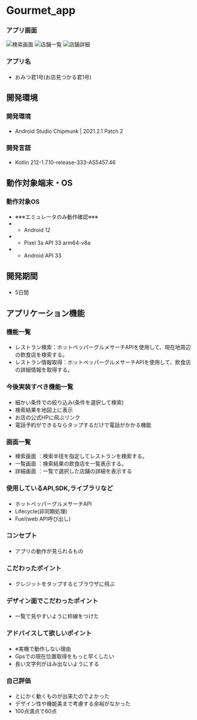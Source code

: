 # Gourmet_app

### アプリ画面
![検索画面](https://github.com/SuponjiGX/Gourmet_app/assets/56065862/063a2e50-d1f1-4672-9847-5dd009176eb3)
![店舗一覧](https://github.com/SuponjiGX/Gourmet_app/assets/56065862/7f54cb01-c31a-4d04-a01e-c306486cf362)
![店舗詳細](https://github.com/SuponjiGX/Gourmet_app/assets/56065862/8c8660e5-c8cb-47c8-b459-803f69319c39)

  
### アプリ名
#### 
- おみつ君1号(お店見つかる君1号)

## 開発環境
### 開発環境
#### 
- Android Studio Chipmunk | 2021.2.1 Patch 2

### 開発言語
#### 
- Kotlin 212-1.7.10-release-333-AS5457.46

## 動作対象端末・OS
### 動作対象OS

####
- ※※※エミュレータのみ動作確認※※※
- - Android 12
- - Pixel 3a API 33 arm64-v8a
- - Android API 33
####

## 開発期間
#### 
- 5日間

## アプリケーション機能

### 機能一覧
####
- レストラン検索：ホットペッパーグルメサーチAPIを使用して、現在地周辺の飲食店を検索する。
- レストラン情報取得：ホットペッパーグルメサーチAPIを使用して、飲食店の詳細情報を取得する。
####

### 今後実装すべき機能一覧
####
- 細かい条件での絞り込み(条件を選択して検索)
- 検索結果を地図上に表示
- お店の公式HPに飛ぶリンク
- 電話予約ができるならタップするだけで電話がかかる機能
####

### 画面一覧
- 検索画面 ：検索半径を指定してレストランを検索する。
- 一覧画面 ：検索結果の飲食店を一覧表示する。
- 詳細画面 ：一覧で選択した店舗の詳細を表示する

### 使用しているAPI,SDK,ライブラリなど
####
- ホットペッパーグルメサーチAPI
- Lifecycle(非同期処理)
- Fuel(web API呼び出し)
####

### コンセプト
####
- アプリの動作が見られるもの

### こだわったポイント
####
- クレジットをタップするとブラウザに飛ぶ

### デザイン面でこだわったポイント
####
- 一覧で見やすいように枠線をつけた

### アドバイスして欲しいポイント
####
- ※実機で動作しない理由
- Gpsでの現在位置取得をもっと早くしたい
- 長い文字列がはみ出ないようにする

### 自己評価
####
- とにかく動くものが出来たのでよかった
- デザイン性や機能美まで考慮する余裕がなかった
- 100点満点で60点
